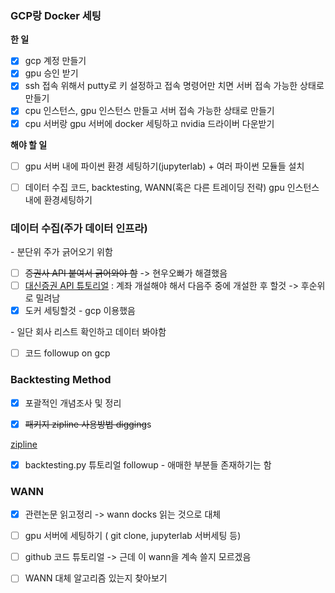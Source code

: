 ### GCP랑 Docker 세팅

__한 일__      

- [x] gcp 계정 만들기
- [x] gpu 승인 받기
- [x] ssh 접속 위해서 putty로 키 설정하고 접속 명령어만 치면 서버 접속 가능한 상태로 만들기
- [x] cpu 인스턴스, gpu 인스턴스 만들고 서버 접속 가능한 상태로 만들기   
- [x] cpu 서버랑 gpu 서버에 docker 세팅하고 nvidia 드라이버 다운받기  

__해야 할 일__  

- [ ] gpu 서버 내에 파이썬 환경 세팅하기(jupyterlab) + 여러 파이썬 모듈들 설치  
- [ ] 데이터 수집 코드, backtesting, WANN(혹은 다른 트레이딩 전략) gpu 인스턴스 내에 환경세팅하기   





### 데이터 수집(주가 데이터 인프라)  

\- 분단위 주가 긁어오기 위함

- [ ] <s>증권사 API 붙여서 긁어와야 함</s> -> 현우오빠가 해결했음 
- [ ] [대신증권 API 튜토리얼](<https://wikidocs.net/2870>)  : 계좌 개설해야 해서 다음주 중에 개설한 후 할것  -> 후순위로 밀려남  
- [x] 도커 세팅할것  - gcp 이용했음    

\- 일단 회사 리스트 확인하고 데이터 봐야함    

- [ ] 코드 followup on gcp   



### Backtesting Method  

- [x] 포괄적인 개념조사 및 정리

- [x] <s>패키지 zipline 사용방법 digging</s>s  

[	zipline](<https://wikidocs.net/2874>)   

- [x] backtesting.py 튜토리얼 followup - 애매한 부분들 존재하기는 함  


### WANN

- [x] 관련논문 읽고정리  -> wann docks 읽는 것으로 대체  
- [ ] gpu 서버에 세팅하기 ( git clone, jupyterlab 서버세팅 등)    
- [ ] github 코드 튜토리얼  -> 근데 이 wann을 계속 쓸지 모르겠음   
- [ ] WANN 대체 알고리즘 있는지 찾아보기  

